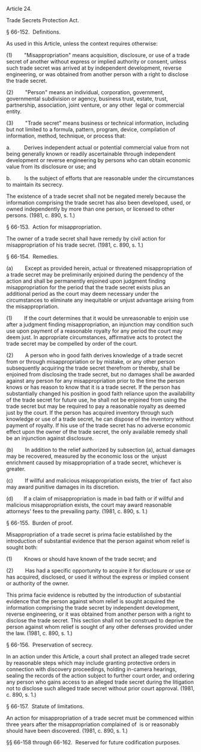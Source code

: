 Article 24.

Trade Secrets Protection Act.

§ 66-152.  Definitions.

As used in this Article, unless the context requires otherwise:

(1)        "Misappropriation" means acquisition, disclosure, or use of a trade secret of another without express or implied authority or consent, unless such trade secret was arrived at by independent development, reverse engineering, or was obtained from another person with a right to disclose the trade secret.

(2)        "Person" means an individual, corporation, government, governmental subdivision or agency, business trust, estate, trust, partnership, association, joint venture, or any other  legal or commercial entity.

(3)        "Trade secret" means business or technical information, including but not limited to a formula, pattern, program, device, compilation of information, method, technique, or process that:

a.         Derives independent actual or potential commercial value from not being generally known or readily ascertainable through independent development or reverse engineering by persons who can obtain economic value from its disclosure or use; and

b.         Is the subject of efforts that are reasonable under the circumstances to maintain its secrecy.

The existence of a trade secret shall not be negated merely because the information comprising the trade secret has also been developed, used, or owned independently by more than one person, or licensed to other persons. (1981, c. 890, s. 1.)

§ 66-153.  Action for misappropriation.

The owner of a trade secret shall have remedy by civil action for misappropriation of his trade secret. (1981, c. 890, s. 1.)

§ 66-154.  Remedies.

(a)        Except as provided herein, actual or threatened misappropriation of a trade secret may be preliminarily enjoined during the pendency of the action and shall be permanently enjoined upon judgment finding misappropriation for the period that the trade secret exists plus an additional period as the court may deem necessary under the circumstances to eliminate any inequitable or unjust advantage arising from the misappropriation.

(1)        If the court determines that it would be unreasonable to enjoin use after a judgment finding misappropriation, an injunction may condition such use upon payment of a reasonable royalty for any period the court may deem just. In appropriate circumstances, affirmative acts to protect the trade secret may be compelled by order of the court.

(2)        A person who in good faith derives knowledge of a trade secret from or through misappropriation or by mistake, or any other person subsequently acquiring the trade secret therefrom or thereby, shall be enjoined from disclosing the trade secret, but no damages shall be awarded against any person for any misappropriation prior to the time the person knows or has reason to know that it is a trade secret. If the person has substantially changed his position in good faith reliance upon the availability of the trade secret for future use, he shall not be enjoined from using the trade secret but may be required to pay a reasonable royalty as deemed just by the court. If the person has acquired inventory through such knowledge or use of a trade secret, he can dispose of the inventory without payment of royalty. If his use of the trade secret has no adverse economic effect upon the owner of the trade secret, the only available remedy shall be an injunction against disclosure.

(b)        In addition to the relief authorized by subsection (a), actual damages may be recovered, measured by the economic loss or the  unjust enrichment caused by misappropriation of a trade secret, whichever is greater.

(c)        If willful and malicious misappropriation exists, the trier of  fact also may award punitive damages in its discretion.

(d)       If a claim of misappropriation is made in bad faith or if willful and malicious misappropriation exists, the court may award reasonable attorneys' fees to the prevailing party. (1981, c. 890, s. 1.)

§ 66-155.  Burden of proof.

Misappropriation of a trade secret is prima facie established by the introduction of substantial evidence that the person against whom relief is sought both:

(1)        Knows or should have known of the trade secret; and

(2)        Has had a specific opportunity to acquire it for disclosure or use or has acquired, disclosed, or used it without the express or implied consent or authority of the owner.

This prima facie evidence is rebutted by the introduction of substantial evidence that the person against whom relief is sought acquired the information comprising the trade secret by independent development, reverse engineering, or it was obtained from another person with a right to disclose the trade secret. This section shall not be construed to deprive the person against whom relief is sought of any other defenses provided under the law. (1981, c. 890, s. 1.)

§ 66-156.  Preservation of secrecy.

In an action under this Article, a court shall protect an alleged trade secret by reasonable steps which may include granting protective orders in connection with discovery proceedings, holding in-camera hearings, sealing the records of the action subject to further court order, and ordering any person who gains access to an alleged trade secret during the litigation not to disclose such alleged trade secret without prior court approval. (1981, c. 890, s. 1.)

§ 66-157.  Statute of limitations.

An action for misappropriation of a trade secret must be commenced within three years after the misappropriation complained of  is or reasonably should have been discovered. (1981, c. 890, s. 1.)

§§ 66-158 through 66-162.  Reserved for future codification purposes.